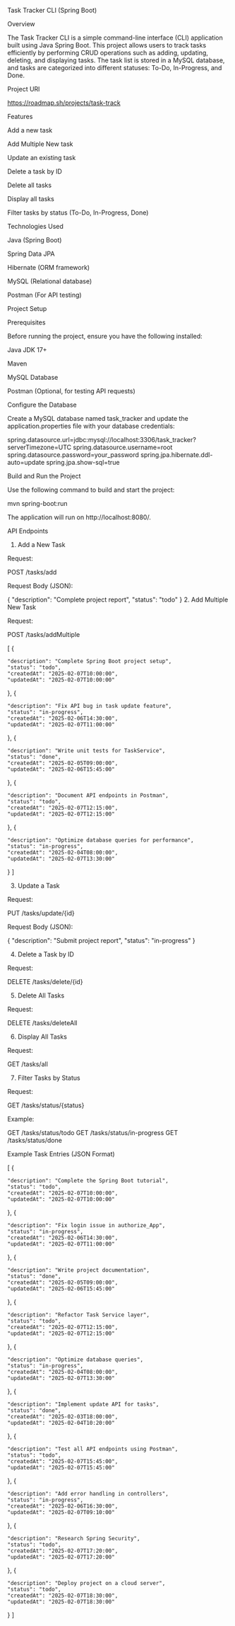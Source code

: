 Task Tracker CLI (Spring Boot)

Overview

The Task Tracker CLI is a simple command-line interface (CLI) application built using Java Spring Boot. This project allows users to track tasks efficiently by performing CRUD operations such as adding, updating, deleting, and displaying tasks. The task list is stored in a MySQL database, and tasks are categorized into different statuses: To-Do, In-Progress, and Done.

Project URl

https://roadmap.sh/projects/task-track

Features

Add a new task

Add Multiple New task

Update an existing task

Delete a task by ID

Delete all tasks

Display all tasks

Filter tasks by status (To-Do, In-Progress, Done)

Technologies Used

Java (Spring Boot)

Spring Data JPA

Hibernate (ORM framework)

MySQL (Relational database)

Postman (For API testing)

Project Setup

Prerequisites

Before running the project, ensure you have the following installed:

Java JDK 17+

Maven

MySQL Database

Postman (Optional, for testing API requests)



Configure the Database

Create a MySQL database named task_tracker and update the application.properties file with your database credentials:

spring.datasource.url=jdbc:mysql://localhost:3306/task_tracker?serverTimezone=UTC
spring.datasource.username=root
spring.datasource.password=your_password
spring.jpa.hibernate.ddl-auto=update
spring.jpa.show-sql=true

Build and Run the Project

Use the following command to build and start the project:

mvn spring-boot:run

The application will run on http://localhost:8080/.

API Endpoints

1. Add a New Task

Request:

POST /tasks/add

Request Body (JSON):

{
  "description": "Complete project report",
  "status": "todo"
}
2. Add Multiple New Task

Request:

POST /tasks/addMultiple

[
  {
    
    "description": "Complete Spring Boot project setup",
    "status": "todo",
    "createdAt": "2025-02-07T10:00:00",
    "updatedAt": "2025-02-07T10:00:00"
  },
  {
    
    "description": "Fix API bug in task update feature",
    "status": "in-progress",
    "createdAt": "2025-02-06T14:30:00",
    "updatedAt": "2025-02-07T11:00:00"
  },
  {
    
    "description": "Write unit tests for TaskService",
    "status": "done",
    "createdAt": "2025-02-05T09:00:00",
    "updatedAt": "2025-02-06T15:45:00"
  },
  {
    
    "description": "Document API endpoints in Postman",
    "status": "todo",
    "createdAt": "2025-02-07T12:15:00",
    "updatedAt": "2025-02-07T12:15:00"
  },
  {
    
    "description": "Optimize database queries for performance",
    "status": "in-progress",
    "createdAt": "2025-02-04T08:00:00",
    "updatedAt": "2025-02-07T13:30:00"
  }
]


3. Update a Task

Request:

PUT /tasks/update/{id}

Request Body (JSON):

{
  "description": "Submit project report",
  "status": "in-progress"
}

4. Delete a Task by ID

Request:

DELETE /tasks/delete/{id}

5. Delete All Tasks

Request:

DELETE /tasks/deleteAll

6. Display All Tasks

Request:

GET /tasks/all

7. Filter Tasks by Status

Request:

GET /tasks/status/{status}

Example:

GET /tasks/status/todo
GET /tasks/status/in-progress
GET /tasks/status/done

Example Task Entries (JSON Format)

[
  {
    
    "description": "Complete the Spring Boot tutorial",
    "status": "todo",
    "createdAt": "2025-02-07T10:00:00",
    "updatedAt": "2025-02-07T10:00:00"
  },
  {
    
    "description": "Fix login issue in authorize_App",
    "status": "in-progress",
    "createdAt": "2025-02-06T14:30:00",
    "updatedAt": "2025-02-07T11:00:00"
  },
  {
   
    "description": "Write project documentation",
    "status": "done",
    "createdAt": "2025-02-05T09:00:00",
    "updatedAt": "2025-02-06T15:45:00"
  },
  {
  
    "description": "Refactor Task Service layer",
    "status": "todo",
    "createdAt": "2025-02-07T12:15:00",
    "updatedAt": "2025-02-07T12:15:00"
  },
  {
    
    "description": "Optimize database queries",
    "status": "in-progress",
    "createdAt": "2025-02-04T08:00:00",
    "updatedAt": "2025-02-07T13:30:00"
  },
  {

    "description": "Implement update API for tasks",
    "status": "done",
    "createdAt": "2025-02-03T18:00:00",
    "updatedAt": "2025-02-04T10:20:00"
  },
  {
    
    "description": "Test all API endpoints using Postman",
    "status": "todo",
    "createdAt": "2025-02-07T15:45:00",
    "updatedAt": "2025-02-07T15:45:00"
  },
  {
    
    "description": "Add error handling in controllers",
    "status": "in-progress",
    "createdAt": "2025-02-06T16:30:00",
    "updatedAt": "2025-02-07T09:10:00"
  },
  {
    
    "description": "Research Spring Security",
    "status": "todo",
    "createdAt": "2025-02-07T17:20:00",
    "updatedAt": "2025-02-07T17:20:00"
  },
  {
    
    "description": "Deploy project on a cloud server",
    "status": "todo",
    "createdAt": "2025-02-07T18:30:00",
    "updatedAt": "2025-02-07T18:30:00"
  }
]





